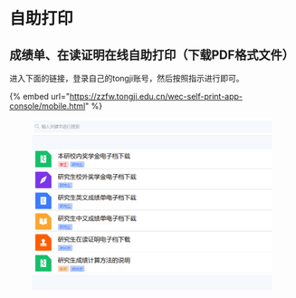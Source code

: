 # 自助打印

## 成绩单、在读证明在线自助打印（下载PDF格式文件）

进入下面的链接，登录自己的tongji账号，然后按照指示进行即可。

{% embed url="https://zzfw.tongji.edu.cn/wec-self-print-app-console/mobile.html" %}

<figure><img src="../.gitbook/assets/image (39).png" alt=""><figcaption></figcaption></figure>
